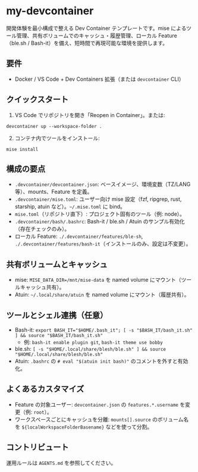 # my-devcontainer

開発体験を最小構成で整える Dev Container テンプレートです。mise によるツール管理、共有ボリュームでのキャッシュ・履歴管理、ローカル Feature（ble.sh / Bash-it）を備え、短時間で再現可能な環境を提供します。

## 要件
- Docker / VS Code + Dev Containers 拡張（または `devcontainer` CLI）

## クイックスタート
1) VS Code でリポジトリを開き「Reopen in Container」。または:

```
devcontainer up --workspace-folder .
```

2) コンテナ内でツールをインストール:

```
mise install
```

## 構成の要点
- `.devcontainer/devcontainer.json`: ベースイメージ、環境変数（TZ/LANG 等）、mounts、Feature を定義。
- `.devcontainer/mise.toml`: ユーザー向け mise 設定（fzf, ripgrep, rust, starship, atuin など）。`~/.mise.toml` に bind。
- `mise.toml`（リポジトリ直下）: プロジェクト固有のツール（例: node）。
- `.devcontainer/bash/.bashrc`: Bash-it / ble.sh / Atuin のサンプル有効化（存在チェックのみ）。
- ローカル Feature: `./.devcontainer/features/ble-sh`, `./.devcontainer/features/bash-it`（インストールのみ、設定は不変更）。

## 共有ボリュームとキャッシュ
- mise: `MISE_DATA_DIR=/mnt/mise-data` を named volume にマウント（ツールキャッシュ共有）。
- Atuin: `~/.local/share/atuin` を named volume にマウント（履歴共有）。

## ツールとシェル連携（任意）
- Bash-it: `export BASH_IT="$HOME/.bash_it"; [ -s "$BASH_IT/bash_it.sh" ] && source "$BASH_IT/bash_it.sh"`
  - 例: `bash-it enable plugin git`, `bash-it theme use bobby`
- ble.sh: `[ -s "$HOME/.local/share/blesh/ble.sh" ] && source "$HOME/.local/share/blesh/ble.sh"`
- Atuin: `.bashrc` の `# eval "$(atuin init bash)"` のコメントを外すと有効化。

## よくあるカスタマイズ
- Feature の対象ユーザー: `devcontainer.json` の `features.*.username` を変更（例: `root`）。
- ワークスペースごとにキャッシュを分離: `mounts[].source` のボリューム名を `${localWorkspaceFolderBasename}` などを使って分割。

## コントリビュート
運用ルールは `AGENTS.md` を参照してください。
